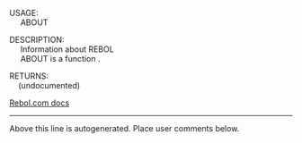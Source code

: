 USAGE:  
&nbsp;&nbsp;&nbsp;&nbsp;&nbsp;ABOUT&nbsp;&nbsp;  
  
DESCRIPTION:  
&nbsp;&nbsp;&nbsp;&nbsp;&nbsp;Information&nbsp;about&nbsp;REBOL  
&nbsp;&nbsp;&nbsp;&nbsp;&nbsp;ABOUT&nbsp;is&nbsp;a&nbsp;function&nbsp;.  
  
RETURNS:  
&nbsp;&nbsp;&nbsp;&nbsp;(undocumented)  

[Rebol.com docs](http://www.rebol.com/r3/docs/functions/about.html)
___
Above this line is autogenerated. Place user comments below.